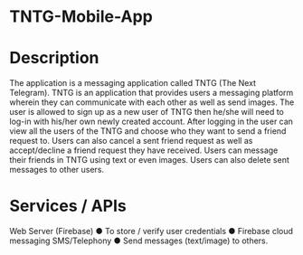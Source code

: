 # TNTG-Mobile-App

# Description
The application is a messaging application called TNTG (The Next Telegram). TNTG is an application
that provides users a messaging platform wherein they can communicate with each other as well as send
images. The user is allowed to sign up as a new user of TNTG then he/she will need to log-in with his/her
own newly created account. After logging in the user can view all the users of the TNTG and choose who they
want to send a friend request to. Users can also cancel a sent friend request as well as accept/decline a friend
request they have received. Users can message their friends in TNTG using text or even images. Users can
also delete sent messages to other users.


# Services / APIs
Web Server (Firebase)
● To store / verify user credentials
● Firebase cloud messaging
SMS/Telephony
● Send messages (text/image) to others.
